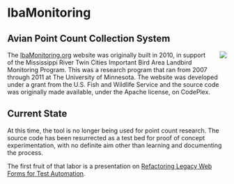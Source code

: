 IbaMonitoring
=============

<h2>Avian Point Count Collection System</h2>
<img style="float: right; margin: 0 0 1.5em 1.5em" src="http://www.safnet.com/images/medium/lg-iba1.jpg">
<p>
The <a href="http://www.ibamonitoring.org/">IbaMonitoring.org</a> website was originally built in 2010, in support of the Mississippi River Twin Cities Important Bird Area Landbird Monitoring Program. This was a research program that ran from 2007 through 2011 at The University of Minnesota. The website was developed under a grant from the U.S. Fish and Wildlife Service and the source code was originally made available, under the Apache license, on CodePlex.
</p>
<h2>Current State</h2>
<p>
At this time, the tool is no longer being used for point count research. The source code has been resurrected as a test bed for proof of concept experimentation, with no definite aim other than learning and documenting the process.
</p>
<p>
The first fruit of that labor is a presentation on <a href="http://www.slideshare.net/StephenFuqua/refactoring-web-forms-for-test-automation">Refactoring Legacy Web Forms for Test Automation</a>.
</p>


